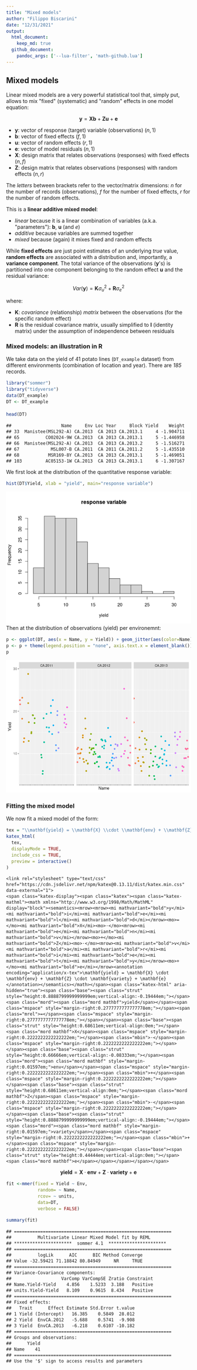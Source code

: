 ```yaml
---
title: "Mixed models"
author: "Filippo Biscarini"
date: "12/31/2021"
output: 
  html_document:
    keep_md: true
  github_document:
    pandoc_args: ['--lua-filter', 'math-github.lua']
---
```




## Mixed models

Linear mixed models are a very powerful statistical tool that, simply put, allows to mix "fixed" (systematic) and "random" effects in one model equation:  



$$
\mathbf{y} = \mathbf{Xb} + \mathbf{Zu} + \mathbf{e}
$$

- **y**: vector of response (target) variable (observations) $(n,1)$
- **b**: vector of fixed effects $(f,1)$
- **u**: vector of random effects $(r,1)$
- **e**: vector of model residuals $(n,1)$
- **X**: design matrix that relates observations (responses) with fixed effects $(n,f)$
- **Z**: design matrix that relates observations (responses) with random effects $(n,r)$

The *letters* between brackets refer to the vector/matrix dimensions: *n* for the number of records (observations), *f* for the number of fixed effects, *r* for the number of random effects.

This is a **linear additive mixed model**: 

- *linear* because it is a linear combination of variables (a.k.a. "parameters"): **b**, **u** (and *e*)
- *additive* because variables are summed together
- *mixed* because (again) it mixes fixed and random effects

While **fixed effects** are just point estimates of an underlying *true* value, **random effects** are associated with a distribution and, importantly, a **variance component**. 
The total variance of the observations (**y**'s) is partitioned into one component belonging to the random effect **u** and the residual variance:



$$
Var(\mathbf{y}) = \mathbf{K} \sigma_u^2 + \mathbf{R} \sigma_e^2
$$

where:

- **K**: *covariance* (relationship) *matrix* between the observations (for the specific random effect)
- **R** is the residual covariance matrix, usually simplified to $\mathbf{I}$ (identity matrix) under the assumption of independence between residuals


### Mixed models: an illustration in R

We take data on the yield of 41 potato lines (`DT_example` dataset) from different environments (combination of location and year).
There are *185* records.


```r
library("sommer")
library("tidyverse")
data(DT_example)
DT <- DT_example

head(DT)
```

```
##                   Name     Env Loc Year     Block Yield    Weight
## 33  Manistee(MSL292-A) CA.2013  CA 2013 CA.2013.1     4 -1.904711
## 65          CO02024-9W CA.2013  CA 2013 CA.2013.1     5 -1.446958
## 66  Manistee(MSL292-A) CA.2013  CA 2013 CA.2013.2     5 -1.516271
## 67            MSL007-B CA.2011  CA 2011 CA.2011.2     5 -1.435510
## 68           MSR169-8Y CA.2013  CA 2013 CA.2013.1     5 -1.469051
## 103         AC05153-1W CA.2013  CA 2013 CA.2013.1     6 -1.307167
```

We first look at the distribution of the quantitative response variable:


```r
hist(DT$Yield, xlab = "yield", main="response variable")
```

![](mixed_models_files/figure-html/unnamed-chunk-3-1.png)<!-- -->
Then at the distribution of observations (yield) per environemnt:


```r
p <- ggplot(DT, aes(x = Name, y = Yield)) + geom_jitter(aes(color=Name)) + facet_wrap(~Env)
p <- p + theme(legend.position = "none", axis.text.x = element_blank())
p
```

![](mixed_models_files/figure-html/unnamed-chunk-4-1.png)<!-- -->
### Fitting the mixed model

We now fit a mixed model of the form:


```r
tex = "\\mathbf{yield} = \\mathbf{X} \\cdot \\mathbf{env} + \\mathbf{Z} \\cdot \\mathbf{variety} + \\mathbf{e}"
katex_html(
  tex,
  displayMode = TRUE,
  include_css = TRUE,
  preview = interactive()
)
```

```{=html}
<link rel="stylesheet" type="text/css" href="https://cdn.jsdelivr.net/npm/katex@0.13.11/dist/katex.min.css" data-external="1">
<span class="katex-display"><span class="katex"><span class="katex-mathml"><math xmlns="http://www.w3.org/1998/Math/MathML" display="block"><semantics><mrow><mrow><mi mathvariant="bold">y</mi><mi mathvariant="bold">i</mi><mi mathvariant="bold">e</mi><mi mathvariant="bold">l</mi><mi mathvariant="bold">d</mi></mrow><mo>=</mo><mi mathvariant="bold">X</mi><mo>⋅</mo><mrow><mi mathvariant="bold">e</mi><mi mathvariant="bold">n</mi><mi mathvariant="bold">v</mi></mrow><mo>+</mo><mi mathvariant="bold">Z</mi><mo>⋅</mo><mrow><mi mathvariant="bold">v</mi><mi mathvariant="bold">a</mi><mi mathvariant="bold">r</mi><mi mathvariant="bold">i</mi><mi mathvariant="bold">e</mi><mi mathvariant="bold">t</mi><mi mathvariant="bold">y</mi></mrow><mo>+</mo><mi mathvariant="bold">e</mi></mrow><annotation encoding="application/x-tex">\mathbf{yield} = \mathbf{X} \cdot \mathbf{env} + \mathbf{Z} \cdot \mathbf{variety} + \mathbf{e}</annotation></semantics></math></span><span class="katex-html" aria-hidden="true"><span class="base"><span class="strut" style="height:0.8888799999999999em;vertical-align:-0.19444em;"></span><span class="mord"><span class="mord mathbf">yield</span></span><span class="mspace" style="margin-right:0.2777777777777778em;"></span><span class="mrel">=</span><span class="mspace" style="margin-right:0.2777777777777778em;"></span></span><span class="base"><span class="strut" style="height:0.68611em;vertical-align:0em;"></span><span class="mord mathbf">X</span><span class="mspace" style="margin-right:0.2222222222222222em;"></span><span class="mbin">⋅</span><span class="mspace" style="margin-right:0.2222222222222222em;"></span></span><span class="base"><span class="strut" style="height:0.66666em;vertical-align:-0.08333em;"></span><span class="mord"><span class="mord mathbf" style="margin-right:0.01597em;">env</span></span><span class="mspace" style="margin-right:0.2222222222222222em;"></span><span class="mbin">+</span><span class="mspace" style="margin-right:0.2222222222222222em;"></span></span><span class="base"><span class="strut" style="height:0.68611em;vertical-align:0em;"></span><span class="mord mathbf">Z</span><span class="mspace" style="margin-right:0.2222222222222222em;"></span><span class="mbin">⋅</span><span class="mspace" style="margin-right:0.2222222222222222em;"></span></span><span class="base"><span class="strut" style="height:0.8888799999999999em;vertical-align:-0.19444em;"></span><span class="mord"><span class="mord mathbf" style="margin-right:0.01597em;">variety</span></span><span class="mspace" style="margin-right:0.2222222222222222em;"></span><span class="mbin">+</span><span class="mspace" style="margin-right:0.2222222222222222em;"></span></span><span class="base"><span class="strut" style="height:0.44444em;vertical-align:0em;"></span><span class="mord mathbf">e</span></span></span></span></span>
```


$$
\mathbf{yield} = \mathbf{X} \cdot \mathbf{env} + \mathbf{Z} \cdot \mathbf{variety} + \mathbf{e}
$$


```r
fit <-mmer(fixed = Yield ~ Env, 
            random= ~ Name,
            rcov= ~ units,
            data=DT, 
            verbose = FALSE)
```


```r
summary(fit)
```

```
## ============================================================
##          Multivariate Linear Mixed Model fit by REML         
## **********************  sommer 4.1  ********************** 
## ============================================================
##          logLik      AIC      BIC Method Converge
## Value -32.59421 71.18842 80.84949     NR     TRUE
## ============================================================
## Variance-Covariance components:
##                   VarComp VarCompSE Zratio Constraint
## Name.Yield-Yield    4.856    1.5233  3.188   Positive
## units.Yield-Yield   8.109    0.9615  8.434   Positive
## ============================================================
## Fixed effects:
##   Trait      Effect Estimate Std.Error t.value
## 1 Yield (Intercept)   16.385    0.5849  28.012
## 2 Yield  EnvCA.2012   -5.688    0.5741  -9.908
## 3 Yield  EnvCA.2013   -6.218    0.6107 -10.182
## ============================================================
## Groups and observations:
##      Yield
## Name    41
## ============================================================
## Use the '$' sign to access results and parameters
```


